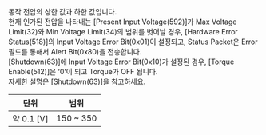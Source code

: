 동작 전압의 상한 값과 하한 값입니다.  
현재 인가된 전압을 나타내는 [Present Input Voltage(592)]가 Max Voltage Limit(32)와 Min Voltage Limit(34)의 범위를 벗어날 경우, [Hardware Error Status(518)]의 Input Voltage Error Bit(0x01)이 설정되고, Status Packet은 Error 필드를 통해서 Alert Bit(0x80)을 전송합니다.  
[Shutdown(63)]에 Input Voltage Error Bit(0x10)가 설정된 경우, [Torque Enable(512)]은 ‘0’이 되고 Torque가 OFF 됩니다.  
자세한 설명은 [Shutdown(63)]을 참고하세요.

|    단위    |   범위    |
|:----------:|:---------:|
| 약 0.1 [V] | 150 ~ 350 |
